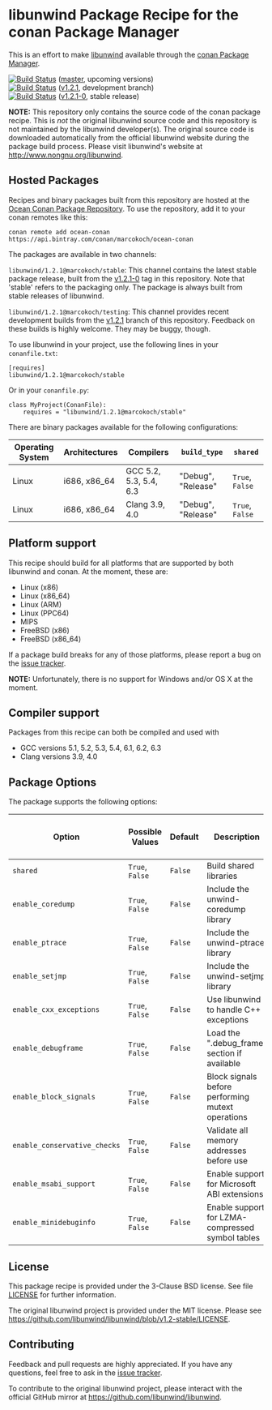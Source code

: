 # libunwind Package Recipe for the conan Package Manager

This is an effort to make [libunwind]
available through the [conan Package Manager].

[![Build Status](https://travis-ci.org/MarcoKoch/conan-libunwind.svg?branch=master)](https://travis-ci.org/MarcoKoch/conan-libunwind) ([master], upcoming versions)  
[![Build Status](https://travis-ci.org/MarcoKoch/conan-libunwind.svg?branch=v1.2.1)](https://travis-ci.org/MarcoKoch/conan-libunwind) ([v1.2.1], development branch)  
[![Build Status](https://travis-ci.org/MarcoKoch/conan-libunwind.svg?tag=v.1.2.1-0)](https://travis-ci.org/MarcoKoch/conan-libunwind) ([v1.2.1-0], stable release)

**NOTE:**
This repository only contains the source code of the conan package recipe.
This is *not* the original libunwind source code
and this repository is not maintained by the libunwind developer(s).
The original source code is downloaded automatically
from the official libunwind website
during the package build process.
Please visit libunwind's website at <http://www.nongnu.org/libunwind>.


## Hosted Packages

Recipes and binary packages built from this repository
are hosted at the [Ocean Conan Package Repository].
To use the repository, add it to your conan remotes like this:

    conan remote add ocean-conan https://api.bintray.com/conan/marcokoch/ocean-conan

The packages are available in two channels:

`libunwind/1.2.1@marcokoch/stable`:
This channel contains the latest stable package release, built
from the [v1.2.1-0] tag in this repository.
Note that 'stable' refers to the packaging only. The package is always built
from stable releases of libunwind.

`libunwind/1.2.1@marcokoch/testing`:
This channel provides recent development builds from the [v1.2.1]
branch of this repository.
Feedback on these builds is highly welcome.
They may be buggy, though.

To use libunwind in your project,
use the following lines in your `conanfile.txt`:

    [requires]
    libunwind/1.2.1@marcokoch/stable

Or in your `conanfile.py`:

    class MyProject(ConanFile):
        requires = "libunwind/1.2.1@marcokoch/stable"
        
There are binary packages available for the following configurations:

| Operating System | Architectures | Compilers              | `build_type`       | `shared`        |
|------------------|---------------|------------------------|--------------------|-----------------|
| Linux            | i686, x86_64  | GCC 5.2, 5.3, 5.4, 6.3 | "Debug", "Release" | `True`, `False` |
| Linux            | i686, x86_64  | Clang 3.9, 4.0         | "Debug", "Release" | `True`, `False` |
        
        
## Platform support

This recipe should build for all platforms
that are supported by both libunwind and conan.
At the moment, these are:

* Linux (x86)
* Linux (x86_64)
* Linux (ARM)
* Linux (PPC64)
* MIPS
* FreeBSD (x86)
* FreeBSD (x86_64)

If a package build breaks for any of those platforms, please report a bug on
the [issue tracker].

**NOTE:**
Unfortunately, there is no support for Windows and/or OS X at the moment.


## Compiler support

Packages from this recipe can both be compiled and used with

* GCC versions 5.1, 5.2, 5.3, 5.4, 6.1, 6.2, 6.3
* Clang versions 3.9, 4.0


## Package Options

The package supports the following options:

| Option                       | Possible Values | Default | Description                                       | Equivalent libunwind configure script option |
|------------------------------|-----------------|---------|---------------------------------------------------|----------------------------------------------|
| `shared`                     | `True`, `False` | `False` | Build shared libraries                            | `--enable-shared`                            |
| `enable_coredump`            | `True`, `False` | `False` | Include the unwind-coredump library               | `--enable-coredump`                          |
| `enable_ptrace`              | `True`, `False` | `False` | Include the unwind-ptrace library                 | `--enable-ptrace`                            |
| `enable_setjmp`              | `True`, `False` | `False` | Include the unwind-setjmp library                 | `--enable-setjmp`                            |
| `enable_cxx_exceptions`      | `True`, `False` | `False` | Use libunwind to handle C++ exceptions            | `--enable-cxx-exceptions`                    |
| `enable_debugframe`          | `True`, `False` | `False` | Load the ".debug_frame" section if available      | `--enable-debugframe`                        |
| `enable_block_signals`       | `True`, `False` | `False` | Block signals before performing mutext operations | `--enable-block-signals`                     |
| `enable_conservative_checks` | `True`, `False` | `False` | Validate all memory addresses before use          | `--enable-conservative-checks`               |
| `enable_msabi_support`       | `True`, `False` | `False` | Enable support for Microsoft ABI extensions       | `--enable-msabi-support`                     |
| `enable_minidebuginfo`       | `True`, `False` | `False` | Enable support for LZMA-compressed symbol tables  | `--enable-minidebuginfo`                     |


## License

This package recipe is provided under the 3-Clause BSD license.
See file [LICENSE](LICENSE) for further information.

The original libunwind project is provided under the MIT license.
Please see <https://github.com/libunwind/libunwind/blob/v1.2-stable/LICENSE>.


## Contributing

Feedback and pull requests are highly appreciated.
If you have any questions, feel free to ask in the [issue tracker].

To contribute to the original libunwind project,
please interact with the official GitHub mirror at <https://github.com/libunwind/libunwind>.


[conan package manager]: https://conan.io/
[libunwind]: http://www.nongnu.org/libunwind/
[Ocean Conan Package Repository]: https://bintray.com/marcokoch/ocean-conan
[issue tracker]: https://github.com/MarcoKoch/conan-libunwind/issues
[libunwind README]: https://github.com/libunwind/libunwind/blob/master/README
[v1.2.1]: https://github.com/MarcoKoch/conan-libunwind/tree/v1.2.1
[v1.2.1-0]: https://github.com/MarcoKoch/conan-libunwind/tree/v1.2.1-0
[master]: https://github.com/MarcoKoch/conan-libunwind/tree/master
